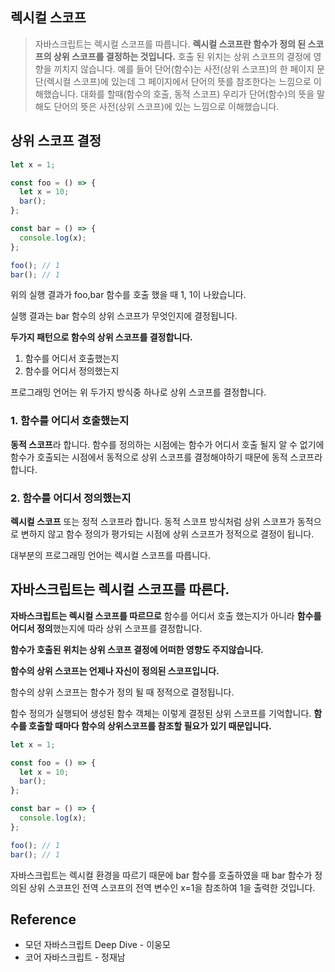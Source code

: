 ## 렉시컬 스코프

> 자바스크립트는 렉시컬 스코프를 따릅니다.
> **렉시컬 스코프란 함수가 정의 된 스코프의 상위 스코프를 결정하는 것입니다.** 호출 된 위치는 상위 스코프의 결정에 영향을 끼치지 않습니다.
> 예를 들어
> 단어(함수)는 사전(상위 스코프)의 한 페이지 문단(렉시컬 스코프)에 있는데 그 페이지에서 단어의 뜻를 참조한다는 느낌으로 이해했습니다.
> 대화를 할때(함수의 호출, 동적 스코프) 우리가 단어(함수)의 뜻을 말해도 단어의 뜻은 사전(상위 스코프)에 있는 느낌으로 이해했습니다.

## 상위 스코프 결정

```js
let x = 1;

const foo = () => {
  let x = 10;
  bar();
};

const bar = () => {
  console.log(x);
};

foo(); // 1
bar(); // 1
```

위의 실행 결과가 foo,bar 함수를 호출 했을 때 1, 1이 나왔습니다.

실행 결과는 bar 함수의 상위 스코프가 무엇인지에 결정됩니다.

**두가지 패턴으로 함수의 상위 스코프를 결정합니다.**

1. 함수를 어디서 호출했는지
2. 함수를 어디서 정의했는지

프로그래밍 언어는 위 두가지 방식중 하나로 상위 스코프를 결정합니다.

### 1. 함수를 어디서 호출했는지

**동적 스코프**라 합니다. 함수를 정의하는 시점에는 함수가 어디서 호출 될지 알 수 없기에
함수가 호출되는 시점에서 동적으로 상위 스코프를 결정해야하기 때문에 동적 스코프라 합니다.

### 2. 함수를 어디서 정의했는지

**렉시컬 스코프** 또는 정적 스코프라 합니다. 동적 스코프 방식처럼 상위 스코프가 동적으로 변하지 않고 함수 정의가 평가되는 시점에 상위 스코프가 정적으로 결정이 됩니다.

대부분의 프로그래밍 언어는 렉시컬 스코프를 따릅니다.

## 자바스크립트는 렉시컬 스코프를 따른다.

**자바스크립트는 렉시컬 스코프를 따르므로** 함수를 어디서 호출 했는지가 아니라 **함수를 어디서 정의**했는지에 따라 상위 스코프를 결정합니다.

**함수가 호출된 위치는 상위 스코프 결정에 어떠한 영향도 주지않습니다.**

**함수의 상위 스코프는 언제나 자신이 정의된 스코프입니다.**

함수의 상위 스코프는 함수가 정의 될 때 정적으로 결정됩니다.

함수 정의가 실행되어 생성된 함수 객체는 이렇게 결정된 상위 스코프를 기억합니다.
**함수를 호출할 때마다 함수의 상위스코프를 참조할 필요가 있기 때문입니다.**

```js
let x = 1;

const foo = () => {
  let x = 10;
  bar();
};

const bar = () => {
  console.log(x);
};

foo(); // 1
bar(); // 1
```

자바스크립트는 렉시컬 환경을 따르기 때문에 bar 함수를 호출하였을 때 bar 함수가 정의된 상위 스코프인 전역 스코프의 전역 변수인 x=1을 참조하여 1을 출력한 것입니다.

## Reference

- 모던 자바스크립트 Deep Dive - 이웅모
- 코어 자바스크립트 - 정재남
